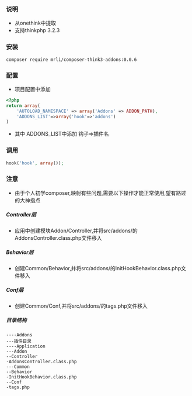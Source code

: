 ### 说明

- 从onethink中提取
- 支持thinkphp 3.2.3

### 安装
```shell
composer require mrli/composer-think3-addons:0.0.6
```
### 配置
- 项目配置中添加
```php
<?php
return array(
	'AUTOLOAD_NAMESPACE' => array('Addons' => ADDON_PATH), 
	'ADDONS_LIST'=>array('hook'=>'addons')
)
```
- 其中 ADDONS_LIST中添加  钩子=>插件名
### 调用
```php
hook('hook', array());
```
### 注意
- 由于个人初学composer,映射有些问题,需要以下操作才能正常使用,望有路过的大神指点
##### Controller层
- 应用中创建模块Addon/Controller,并将src/addons/的AddonsController.class.php文件移入
##### Behavior层
- 创建Common/Behavior,并将src/addons/的InitHookBehavior.class.php文件移入
##### Conf层
- 创建Common/Conf,并将src/addons/的tags.php文件移入

##### 目录结构
    ----Addons
    ---插件目录
    ----Application
    ---Addon
    --Controller
    -AddonsController.class.php
    ---Common
    --Behavior
    -InitHookBehavior.class.php
    --Conf
    -tags.php